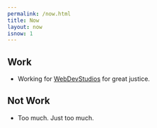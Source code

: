```yaml
---
permalink: /now.html
title: Now 
layout: now
isnow: 1
---
```


## Work ##

- Working for [WebDevStudios](https://webdevstudios.com/) for great justice.

## Not Work ##

- Too much. Just too much.
